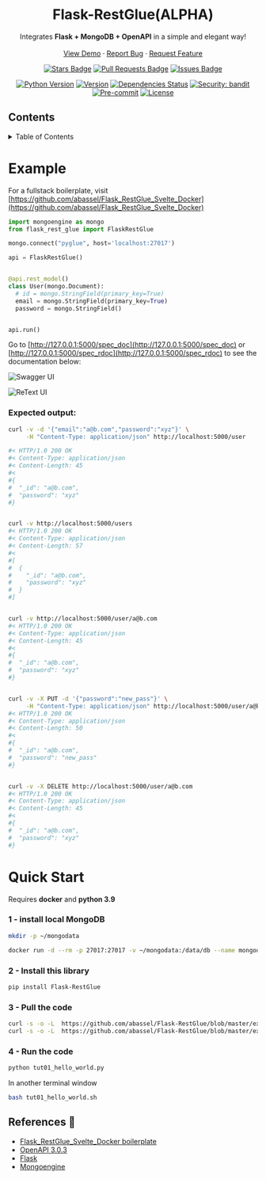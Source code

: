 

<!-- PROJECT HEADER/LOGO -->
<!-- <br /> -->

<p align="center">
  <!--
  <a href="https://github.com/abassel/Flask-RestGlue">
    <img src="images/logo.png" alt="Logo" width="80" height="80">
  </a>
  -->
  <h1 align="center">Flask-RestGlue(ALPHA)</h1>

  <p align="center">
    Integrates <b>Flask + MongoDB + OpenAPI</b> in a simple and elegant way!
    <br />
    <!-- <a href="https://github.com/abassel/Flask-RestGlue"><strong>Explore the docs »</strong></a>
    <br /> -->
    <br />
    <a href="https://github.com/abassel/Flask-RestGlue#example">View Demo</a>
    ·
    <a href="https://github.com/abassel/Flask-RestGlue/issues">Report Bug</a>
    ·
    <a href="https://github.com/abassel/Flask-RestGlue/issues">Request Feature</a>
  </p>

  <p align="center">
      <a href="https://github.com/abassel/Flask-RestGlue/actions?query=workflow%3Abuild"><img src="https://github.com/abassel/Flask-RestGlue/workflows/build/badge.svg?branch=master&event=push" alt="Stars Badge"/></a>
      <a href="https://github.com/abassel/Flask-RestGlue/pulls"><img src="https://img.shields.io/github/issues-pr/abassel/Flask-RestGlue" alt="Pull Requests Badge"/></a>
      <a href="https://github.com/abassel/Flask-RestGlue/issues"><img src="https://img.shields.io/github/issues/abassel/Flask-RestGlue" alt="Issues Badge"/></a>
  </p>

  <p align="center">
   <a href="https://pypi.org/project/Flask-RestGlue/"><img src="https://img.shields.io/pypi/pyversions/Flask-RestGlue.svg" alt="Python Version"/></a>
   <a href="https://github.com/abassel/Flask-RestGlue/releases"><img src="https://img.shields.io/pypi/v/Flask-RestGlue?color=green&label=version" alt="Version"/></a>
   <a href="https://github.com/abassel/Flask-RestGlue/pulls?utf8=%E2%9C%93&q=is%3Apr%20author%3Aapp%2Fdependabot"><img src="https://img.shields.io/badge/dependencies-up%20to%20date-brightgreen.svg" alt="Dependencies Status"/></a>
   <a href="https://github.com/PyCQA/bandit"><img src="https://img.shields.io/badge/security-bandit-green.svg" alt="Security: bandit"/></a>
   <a href="https://github.com/abassel/Flask-RestGlue/blob/master/.pre-commit-config.yaml"><img src="https://img.shields.io/badge/pre--commit-enabled-brightgreen?logo=pre-commit&logoColor=white" alt="Pre-commit"/></a>
   <a href="https://github.com/abassel/Flask-RestGlue/blob/master/LICENSE"><img src="https://img.shields.io/github/license/abassel/Flask-RestGlue" alt="License"/></a>
  </p></p>



<!-- TABLE OF CONTENTS -->
## Contents
<details>
  <summary>Table of Contents</summary>
  <ol>
    <!--
    <li>
      <a href="#about-the-project">About The Project</a>
      <ul>
        <li><a href="#built-with">Built With</a></li>
      </ul>
    </li>
    <li>
      <a href="#getting-started">Getting Started</a>
      <ul>
        <li><a href="#prerequisites">Prerequisites</a></li>
        <li><a href="#installation">Installation</a></li>
      </ul>
    </li>
    -->
    <li><a href="#example">Example</a></li>
    <li><a href="#quick-start">Quick Start</a></li>
    <li><a href="#references-notebook">References</a></li>
    <!--<li><a href="#roadmap">Roadmap</a></li>
    <li><a href="#contributing">Contributing</a></li>
    <li><a href="#license">License</a></li>
    <li><a href="#contact">Contact</a></li>
    <li><a href="#acknowledgements">Acknowledgements</a></li>-->
  </ol>
</details>



# Example
For a fullstack boilerplate, visit [https://github.com/abassel/Flask_RestGlue_Svelte_Docker](https://github.com/abassel/Flask_RestGlue_Svelte_Docker)

```python
import mongoengine as mongo
from flask_rest_glue import FlaskRestGlue

mongo.connect("pyglue", host='localhost:27017')

api = FlaskRestGlue()


@api.rest_model()
class User(mongo.Document):
  # id = mongo.StringField(primary_key=True)
  email = mongo.StringField(primary_key=True)
  password = mongo.StringField()


api.run()

```

Go to [http://127.0.0.1:5000/spec_doc](http://127.0.0.1:5000/spec_doc) or [http://127.0.0.1:5000/spec_rdoc](http://127.0.0.1:5000/spec_rdoc) to see the documentation below:

![Swagger UI](https://abassel.github.io/Flask-RestGlue/swagger.png)

![ReText UI](https://abassel.github.io/Flask-RestGlue/rdoc.png)

### Expected output:

```bash
curl -v -d '{"email":"a@b.com","password":"xyz"}' \
     -H "Content-Type: application/json" http://localhost:5000/user

#< HTTP/1.0 200 OK
#< Content-Type: application/json
#< Content-Length: 45
#<
#{
#  "_id": "a@b.com",
#  "password": "xyz"
#}


curl -v http://localhost:5000/users
#< HTTP/1.0 200 OK
#< Content-Type: application/json
#< Content-Length: 57
#<
#[
#  {
#    "_id": "a@b.com",
#    "password": "xyz"
#  }
#]


curl -v http://localhost:5000/user/a@b.com
#< HTTP/1.0 200 OK
#< Content-Type: application/json
#< Content-Length: 45
#<
#{
#  "_id": "a@b.com",
#  "password": "xyz"
#}


curl -v -X PUT -d '{"password":"new_pass"}' \
     -H "Content-Type: application/json" http://localhost:5000/user/a@b.com
#< HTTP/1.0 200 OK
#< Content-Type: application/json
#< Content-Length: 50
#<
#{
#  "_id": "a@b.com",
#  "password": "new_pass"
#}


curl -v -X DELETE http://localhost:5000/user/a@b.com
#< HTTP/1.0 200 OK
#< Content-Type: application/json
#< Content-Length: 45
#<
#{
#  "_id": "a@b.com",
#  "password": "xyz"
#}
```


# Quick Start

Requires **docker** and **python 3.9**

### 1 - install local MongoDB
```bash
mkdir -p ~/mongodata

docker run -d --rm -p 27017:27017 -v ~/mongodata:/data/db --name mongodb mongo
```

### 2 - Install this library
```bash
pip install Flask-RestGlue
```

### 3 - Pull the code
```bash
curl -s -o -L  https://github.com/abassel/Flask-RestGlue/blob/master/example/tut01_hello_world.py
curl -s -o -L  https://github.com/abassel/Flask-RestGlue/blob/master/example/tut01_hello_world.sh
```

### 4 - Run the code
```bash
python tut01_hello_world.py
```
In another terminal window

```bash
bash tut01_hello_world.sh
```

## References :notebook:
- [Flask_RestGlue_Svelte_Docker boilerplate](https://github.com/abassel/Flask_RestGlue_Svelte_Docker)
- [OpenAPI 3.0.3](https://github.com/OAI/OpenAPI-Specification/blob/master/versions/3.0.3.md)
- [Flask](http://flask.pocoo.org)
- [Mongoengine](https://github.com/MongoEngine/mongoengine)
